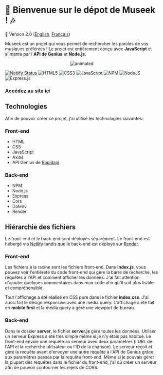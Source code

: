 # :musical_note: Bienvenue sur le dépot de Museek ! :notes:
🚀 Version 2.0 ([English](https://github.com/naomi-lgt/Museek-2023/blob/main/README.md), [Français](https://github.com/naomi-lgt/Museek-2023/blob/main/README.fr.md))

Museek est un projet qui vous permet de rechercher les paroles de vos musiques préférées ! Le projet est entièrement conçu avec **JavaScript** et alimenté par l'**API de Genius** et **Node.js**.

<div align="center">
  <img src="https://s5.gifyu.com/images/S8Dz2.gif" alt="animated" />
</div>

[![Netlify Status](https://api.netlify.com/api/v1/badges/18e1a43d-de03-49e5-9cce-54dfb8038f06/deploy-status)](https://app.netlify.com/sites/museek2023/deploys)
![HTML5](https://img.shields.io/badge/html5-%23E34F26.svg?style=for-the-badge&logo=html5&logoColor=white)
![CSS3](https://img.shields.io/badge/css3-%231572B6.svg?style=for-the-badge&logo=css3&logoColor=white)
![JavaScript](https://img.shields.io/badge/javascript-%23323330.svg?style=for-the-badge&logo=javascript&logoColor=%23F7DF1E) 
![NPM](https://img.shields.io/badge/NPM-%23000000.svg?style=for-the-badge&logo=npm&logoColor=white)
![NodeJS](https://img.shields.io/badge/node.js-6DA55F?style=for-the-badge&logo=node.js&logoColor=white)
![Express.js](https://img.shields.io/badge/express.js-%23404d59.svg?style=for-the-badge&logo=express&logoColor=%2361DAFB)

### Accédez au site [ici](https://museek2023.netlify.app)

## Technologies
Afin de pouvoir créer ce projet, j'ai utilisé les technologies suivantes:


### Front-end
- HTML
- CSS
- JavaScript
- Axios
- API Genius de [Rapidapi](https://rapidapi.com/Glavier/api/genius-song-lyrics1/)

### Back-end
- NPM
- Node.js
- Express
- Cors
- Dotenv
- Render

## Hiérarchie des fichiers
Le front-end et le back-end sont déployés séparément. Le front-end est hébergé via [Netlify](https://www.netlify.com) tandis que le back-end est déployé sur [Render](https://render.com).

### Front-end
Les fichiers à la racine sont les fichiers front-end. Dans **index.js**, vous pouvez voir l'entièreté du code front-end qui gère la barre de recherche, les requêtes à l'API et comment afficher les données. J'ai fait attention d'ajouter quelques commentaires dans mon code afin qu'il soit plus lisible et compréhensible.

Tout l'affichage a été réalisé en CSS pure dans le fichier **index.css**. J'ai aussi fait le design responsive avec une media query. L'affichage a été fait en **mobile first** et la media query a géré une viewport de bureau.

### Back-end
Dans le dossier **server**, le fichier **server.js** gère toutes les données. Utiliser un serveur Express a été très simple même si je n'y étais pas habitué. Le front-end envoie une requête au serveur avec deux paramètres (l'URL de l'API et la recherche utilisateur ou l'ID de la chanson). Le serveur reçoit et gère la requête avant d'envoyer une autre requête à l'API de Genius grâce aux paramètres passés par la requête front-end. Même si je pouvais gérer la plupart des requêtes dans le fichier du front-end, j'ai dû créer un serveur afin de pouvoir contourner les rejets de CORS.